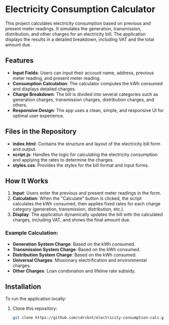 # Electricity Consumption Calculator

This project calculates electricity consumption based on previous and present meter readings. It simulates the generation, transmission, distribution, and other charges for an electricity bill. The application displays the results in a detailed breakdown, including VAT and the total amount due.

## Features

- **Input Fields**: Users can input their account name, address, previous meter reading, and present meter reading.
- **Consumption Calculation**: The calculator computes the kWh consumed and displays detailed charges.
- **Charge Breakdown**: The bill is divided into several categories such as generation charges, transmission charges, distribution charges, and others.
- **Responsive Design**: The app uses a clean, simple, and responsive UI for optimal user experience.

## Files in the Repository

- **index.html**: Contains the structure and layout of the electricity bill form and output.
- **script.js**: Handles the logic for calculating the electricity consumption and applying the rates to determine the charges.
- **styles.css**: Provides the styles for the bill format and input forms.

## How It Works

1. **Input**: Users enter the previous and present meter readings in the form.
2. **Calculation**: When the "Calculate" button is clicked, the script calculates the kWh consumed, then applies fixed rates for each charge category (generation, transmission, distribution, etc.).
3. **Display**: The application dynamically updates the bill with the calculated charges, including VAT, and shows the final amount due.

### Example Calculation:
- **Generation System Charge**: Based on the kWh consumed.
- **Transmission System Charge**: Based on the kWh consumed.
- **Distribution System Charge**: Based on the kWh consumed.
- **Universal Charges**: Missionary electrification and environmental charges.
- **Other Charges**: Loan condonation and lifeline rate subsidy.

## Installation

To run the application locally:

1. Clone this repository:
   ```bash
   git clone https://github.com/cdrcknt/electricity-consumption-calc.git
